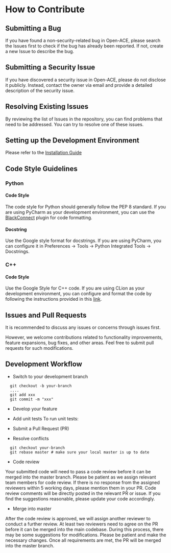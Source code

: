 # How to Contribute

## Submitting a Bug

If you have found a non-security-related bug in Open-ACE, please search the Issues first to check if the bug has already been reported. If not, create a new Issue to describe the bug.

## Submitting a Security Issue

If you have discovered a security issue in Open-ACE, please do not disclose it publicly. Instead, contact the owner via email and provide a detailed description of the security issue.

## Resolving Existing Issues

By reviewing the list of Issues in the repository, you can find problems that need to be addressed. You can try to resolve one of these issues.

## Setting up the Development Environment

Please refer to the [Installation Guide](install.md)

## Code Style Guidelines

### Python

#### Code Style

The code style for Python should generally follow the PEP 8 standard. If you are using PyCharm as your development environment, you can use the [BlackConnect](https://black.readthedocs.io/en/stable/integrations/editors.html) plugin for code formatting.

#### Docstring

Use the Google style format for docstrings. If you are using PyCharm, you can configure it in Preferences -> Tools -> Python Integrated Tools -> Docstrings.

### C++

#### Code Style

Use the Google Style for C++ code. If you are using CLion as your development environment, you can configure and format the code by following the instructions provided in this [link](https://www.jetbrains.com/help/clion/predefined-code-styles.html).

## Issues and Pull Requests

It is recommended to discuss any issues or concerns through issues first.

However, we welcome contributions related to functionality improvements, feature expansions, bug fixes, and other areas. Feel free to submit pull requests for such modifications.

## Development Workflow

* Switch to your development branch

```
  git checkout -b your-branch
  ....
  git add xxx
  git commit -m "xxx"
  ```

* Develop your feature

* Add unit tests To run unit tests:

* Submit a Pull Request (PR)

* Resolve conflicts

```
  git checkout your-branch
  git rebase master # make sure your local master is up to date
  ```

* Code review

Your submitted code will need to pass a code review before it can be merged into the master branch. Please be patient as we assign relevant team members for code review. If there is no response from the assigned reviewers within 5 working days, please mention them in your PR. Code review comments will be directly posted in the relevant PR or issue. If you find the suggestions reasonable, please update your code accordingly.

* Merge into master

After the code review is approved, we will assign another reviewer to conduct a further review. At least two reviewers need to agree on the PR before it can be merged into the main codebase. During this process, there may be some suggestions for modifications. Please be patient and make the necessary changes. Once all requirements are met, the PR will be merged into the master branch.
